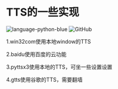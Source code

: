 # TTS的一些实现 
![language-python-blue](https://img.shields.io/badge/language-python-blue.svg)
![GitHub](https://img.shields.io/github/license/conanlm/tts)

1.win32com使用本地window的TTS

2.baidu使用百度的云功能

3.pyttsx3使用本地的TTS，可坐一些设置设置

4.gtts使用谷歌的TTS，需要翻墙
